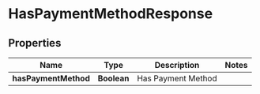 
# HasPaymentMethodResponse

## Properties
Name | Type | Description | Notes
------------ | ------------- | ------------- | -------------
**hasPaymentMethod** | **Boolean** | Has Payment Method | 



